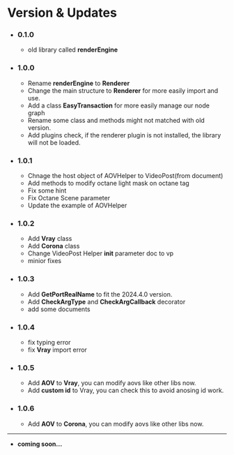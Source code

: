 # Version & Updates

- ### 0.1.0
  - old library called **renderEngine**

- ### 1.0.0
  - Rename **renderEngine** to **Renderer**
  - Change the main structure to **Renderer** for more easily import and use.
  - Add a class **EasyTransaction** for more easily manage our node graph
  - Rename some class and methods might not matched with old version.
  - Add plugins check, if the renderer plugin is not installed, the library will not be loaded.

- ### 1.0.1
  - Chnage the host object of AOVHelper to VideoPost(from document)
  - Add methods to modify octane light mask on octane tag
  - Fix some hint
  - Fix Octane Scene parameter
  - Update the example of AOVHelper
- ### 1.0.2
  - Add **Vray** class
  - Add **Corona** class
  - Change VideoPost Helper __init__ parameter doc to vp
  - minior fixes
- ### 1.0.3
  - Add **GetPortRealName** to fit the 2024.4.0 version.
  - Add **CheckArgType** and **CheckArgCallback** decorator
  - add some documents
- ### 1.0.4
  - fix typing error
  - fix **Vray** import error
- ### 1.0.5
  - Add **AOV** to **Vray**, you can modify aovs like other libs now.
  - Add **custom id** to Vray, you can check this to avoid anosing id work.
- ### 1.0.6
  - Add **AOV** to **Corona**, you can modify aovs like other libs now.

---
- __coming soon...__